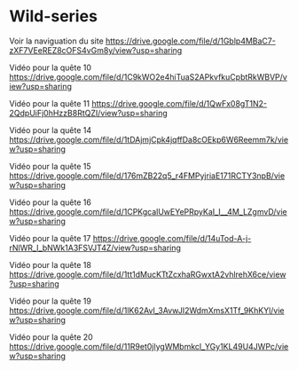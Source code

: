 # Wild-series
Voir la naviguation du site
https://drive.google.com/file/d/1Gblp4MBaC7-zXF7VEeREZ8cOFS4vGm8y/view?usp=sharing

Vidéo pour la quête 10 
https://drive.google.com/file/d/1C9kWO2e4hiTuaS2APkvfkuCpbtRkWBVP/view?usp=sharing

Vidéo pour la quête 11
https://drive.google.com/file/d/1QwFx08gT1N2-2QdpUiFj0hHzzB8RtQZI/view?usp=sharing

Vidéo pour la quête 14 
https://drive.google.com/file/d/1tDAjmjCpk4jqffDa8cOEkp6W6Reemm7k/view?usp=sharing

Vidéo pour la quête 15
https://drive.google.com/file/d/176mZB22q5_r4FMPyjriaE171RCTY3npB/view?usp=sharing

Vidéo pour la quête 16
https://drive.google.com/file/d/1CPKgcalUwEYePRpyKaI_I__4M_LZgmvD/view?usp=sharing

Vidéo pour la quête 17
https://drive.google.com/file/d/14uTod-A-j-rNlWR_I_bNWk1A3FSVJT4Z/view?usp=sharing

Vidéo pour la quête 18
https://drive.google.com/file/d/1tt1dMucKTtZcxhaRGwxtA2vhlrehX6ce/view?usp=sharing

Vidéo pour la quête 19
https://drive.google.com/file/d/1lK62AvI_3AvwJI2WdmXmsX1Tf_9KhKYl/view?usp=sharing

Vidéo pour la quête 20 
https://drive.google.com/file/d/11R9et0jlygWMbmkcl_YGy1KL49U4JWPc/view?usp=sharing
